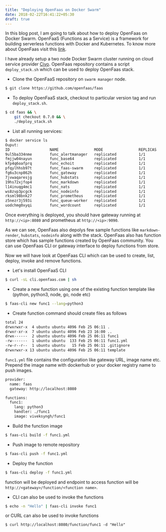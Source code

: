 ```yaml
---
title: "Deploying OpenFaas on Docker Swarm"
date: 2018-02-22T16:41:22+05:30
draft: true
---
```

In this blog post, I am going to talk about how to deploy OpenFaas on Docker Swarm. OpenFaaS (Functions as a Service) is a  framework for building serverless functions with Docker and Kubernetes. To know more about OpenFaas visit this [link](https://www.openfaas.com/).

I have already setup a two node Docker Swarm cluster running on cloud service provider [Civo](https://www.civo.com/). OpenFaas repository contains a script `deploy_stack.sh` which can be used to deploy OpenFaas stack.

* Clone the OpenFaaS repository on `swarm manager` node.
```sh
$ git clone https://github.com/openfaas/faas
```

* To deploy OpenFaaS stack, checkout to particular version tag and run `deploy_stack.sh`.
```sh
$ cd faas && \
    git checkout 0.7.0 && \
    ./deploy_stack.sh
```

* List all running services:
```sh
$ docker service ls
Ouput:
ID                  NAME                MODE                REPLICAS            IMAGE                              PORTS
9ul5ba334nme        func_alertmanager   replicated          1/1                 prom/alertmanager:v0.7.1
fmjjw04nayun        func_base64         replicated          1/1                 functions/alpine:latest
kfp4q6oafprq        func_echoit         replicated          1/1                 functions/alpine:latest
pfqylhhsb97t        func_faas-swarm     replicated          1/1                 functions/faas-swarm:0.1.3a
fg6u3cnp862h        func_gateway        replicated          1/1                 functions/gateway:0.6.16-rc1     *:8080->8080/tcp
7jvwaqaresjg        func_hubstats       replicated          1/1                 functions/hubstats:latest
19hs72xjfop4        func_markdown       replicated          1/1                 functions/markdown-render:latest
l14inuqg4mc1        func_nats           replicated          1/1                 nats-streaming:0.6.0
ws8zvp3pcgck        func_nodeinfo       replicated          1/1                 functions/nodeinfo:latest
rksml98bnk27        func_prometheus     replicated          1/1                 prom/prometheus:v2.0.0           *:9090->9090/tcp
z5nezr3j593i        func_queue-worker   replicated          1/1                 functions/queue-worker:0.4
uodchmg0xyqi        func_wordcount      replicated          1/1                 functions/alpine:latest
```

Once everything is deployed, you should have gateway running at `http://<ip>:8080` and prometheus at `http://<ip>:9090`.

As we can see, OpenFaas also depolys few sample functions like `markdown-render`, `hubstats`, `nodeinfo` along with the stack.
OpenFaas also has function store which has sample functions created by OpenFaas community. You can use OpenFaas CLI or gateway interface to deploy functions from store.

Now we will have look at OpenFaas CLI which can be used to create, list, deploy, invoke and remove functions.

* Let's install OpenFaaS CLI
```sh
$ curl -sL cli.openfaas.com | sh
```

* Create a new function using one of the existing function template like (python, python3, node, go, node etc)
```sh
$ faas-cli new func1 --lang=python3
```

* Create function command should create files as follows
```sh
total 24
drwxrwxr-x  4 ubuntu ubuntu 4096 Feb 25 06:11 .
drwxr-xr-x  7 ubuntu ubuntu 4096 Feb 23 16:00 ..
drwx------  2 ubuntu ubuntu 4096 Feb 25 06:11 func1
-rw-------  1 ubuntu ubuntu  133 Feb 25 06:11 func1.yml
-rw-r--r--  1 ubuntu ubuntu   15 Feb 25 06:11 .gitignore
drwxrwxr-x 13 ubuntu ubuntu 4096 Feb 25 06:11 template
```

`func1.yml` file contains the configuration like gateway URL, image name etc. Prepend the image name with dockerhub or your docker registry name to push images.

```sh
provider:
  name: faas
  gateway: http://localhost:8080

functions:
  func1:
    lang: python3
    handler: ./func1
    image: viveksyngh/func1
```

* Build the function image
```sh
$ faas-cli build -f func1.yml
```

* Push image to remote repository
```sh
$ faas-cli push -f func1.yml
```

* Deploy the function
```sh
$ faas-cli deploy -f func1.yml
```
function will be deployed and endpoint to access function will be `http://<gateway>/function/<function name>`.

* CLI can also be used to invoke the functions
```sh
$ echo -n "Hello" | faas-cli invoke func1
```
or CURL can also be used to invoke functions
```
$ curl http://localhost:8080/function/func1 -d "Hello"
```
